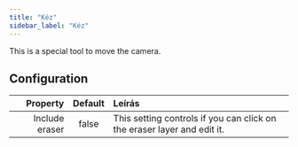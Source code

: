 ```yaml
---
title: "Kéz"
sidebar_label: "Kéz"
---
```


This is a special tool to move the camera.

## Configuration

|       Property | Default | Leírás                                                                  |
| --------------:|:-------:|:----------------------------------------------------------------------- |
| Include eraser |  false  | This setting controls if you can click on the eraser layer and edit it. |
